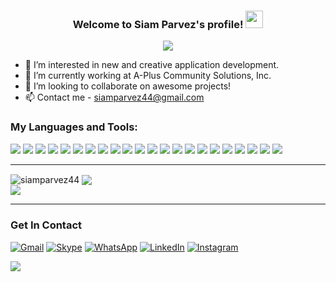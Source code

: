 <head>
  <link href="https://cdn.jsdelivr.net/npm/bootstrap@5.0.2/dist/css/bootstrap.min.css" rel="stylesheet" integrity="sha384-EVSTQN3/azprG1Anm3QDgpJLIm9Nao0Yz1ztcQTwFspd3yD65VohhpuuCOmLASjC" crossorigin="anonymous">
</head>
<body>
  <h3 align="center">
  Welcome to Siam Parvez's profile! <img src="https://media.giphy.com/media/hvRJCLFzcasrR4ia7z/giphy.gif" width="28">
  </h3>

  <p align="center">
    <img src="https://readme-typing-svg.herokuapp.com/?lines=Frontend%20web%20developer;Experienced%20UI%2FUX%20Designer;3%2B%20years%20of%20coding%20experience;Always%20learning%20new%20things&font=Fira%20Code&center=true&width=440&height=45&color=25AEF3&vCenter=true&size=22">
  </p>

  - 👀 I’m interested in new and creative application development.
  - 🌱 I’m currently working at A-Plus Community Solutions, Inc.
  - 💞️ I’m looking to collaborate on awesome projects!
  - 📫 Contact me - siamparvez44@gmail.com

  ### My Languages and Tools:

  ![](https://img.shields.io/badge/HTML5-E34F26?style=for-the-badge&logo=html5&logoColor=white)
  ![](https://img.shields.io/badge/CSS3-1572B6?style=for-the-badge&logo=css3&logoColor=white)
  ![](https://img.shields.io/badge/Sass-CC6699?style=for-the-badge&logo=sass&logoColor=white)
  ![](https://img.shields.io/badge/Bootstrap-7952B3?style=for-the-badge&logo=bootstrap&logoColor=white)
  ![](https://img.shields.io/badge/Tailwind%20CSS-38B2AC?style=for-the-badge&logo=tailwind-css&logoColor=white)
  ![](https://img.shields.io/badge/JavaScript-F7DF1E?style=for-the-badge&logo=javascript&logoColor=black)
  ![](https://img.shields.io/badge/jQuery-0769AD?style=for-the-badge&logo=jquery&logoColor=white)
  ![](https://img.shields.io/badge/Python-FFD23F?logo=python&style=for-the-badge&logoColor=black)
  ![](https://img.shields.io/badge/PHP-4F5B93?logo=php&style=for-the-badge&logoColor=white)
  ![](https://img.shields.io/badge/SQL%20Server-BE1E20?logo=microsoft-sql-server&style=for-the-badge&logoColor=white)
  ![](https://img.shields.io/badge/Git_SCM-F05033?style=for-the-badge&logo=git&logoColor=white)
  ![](https://img.shields.io/badge/github-171515.svg?style=for-the-badge&logo=github&logoColor=white)
  ![](https://img.shields.io/badge/VS%20Code-24AAF3?logo=visual-studio-code&style=for-the-badge&logoColor=white)
  ![](https://img.shields.io/badge/PyCharm-000000?style=for-the-badge&logo=pycharm&logoColor=white)
  ![](https://img.shields.io/badge/Atom-66595C?style=for-the-badge&logo=atom&logoColor=white)
  ![](https://img.shields.io/badge/Adobe%20XD-460137?style=for-the-badge&logo=Adobe%20XD&logoColor=white)
  ![](https://img.shields.io/badge/Figma-09CF83?style=for-the-badge&logo=figma&logoColor=white)
  ![](https://img.shields.io/badge/React-61DBFB?style=for-the-badge&logo=react&logoColor=black)
  ![](https://img.shields.io/badge/Redux-764abc?style=for-the-badge&logo=redux&logoColor=white)
  ![](https://img.shields.io/badge/TypeScript-007acc?style=for-the-badge&logo=typescript&logoColor=white)
  ![](https://img.shields.io/badge/Firebase-ffa611?style=for-the-badge&logo=firebase&logoColor=white)
  ![](https://img.shields.io/badge/Material%20UI-007FFF?style=for-the-badge&logo=mui&logoColor=white)
  <br />

  ---

  <div>
  <img align="center" src="https://github-readme-streak-stats.herokuapp.com/?user=siamparvez44&theme=react&border=61dafb&hide_border=true" alt="siamparvez44"/>

  <img align="center" src="https://github-readme-stats.vercel.app/api?username=siamparvez44&show_icons=true&theme=react&border_color=61dafb&hide_border=true" />
  </div>
  <img align="center" src="https://github-readme-stats.vercel.app/api/top-langs/?username=siamparvez44&theme=react&hide_border=true"/>

  ---

  ### Get In Contact
  [![Gmail](https://img.shields.io/badge/%20-Gmail-black?color=DD4B3F&labelColor=DD4B3F&logo=gmail&logoColor=ffffff)][gmail]
  [![Skype](https://img.shields.io/badge/%20-Skype-black?color=01ACEC&labelColor=01ACEC&logo=skype&logoColor=ffffff)][skype]
  [![WhatsApp](https://img.shields.io/badge/%20-WhatsApp-black?color=46C755&labelColor=46C755&logo=whatsapp&logoColor=ffffff)][whatsapp]
  [![LinkedIn](https://img.shields.io/badge/%20-LinkedIn-black?color=0072b1&labelColor=0072b1&logo=linkedin&logoColor=ffffff)][linkedin]
  [![Instagram](https://img.shields.io/badge/%20-Instagram-black?color=C32AA3&labelColor=C32AA3&logo=instagram&logoColor=ffffff)][instagram]

  [instagram]: https://www.instagram.com/siamparvez44
  [linkedin]: https://www.linkedin.com/in/siamparvez44
  [github]: https://github.com/siamparvez44
  [skype]: https://join.skype.com/invite/XuI8l9hL25iD
  [whatsapp]: https://wa.me/8801521775979
  [gmail]: mailto:siamparvez44@gmail.com


  <a href="https://visitorbadge.io/status?path=siamparvez44"><img src="https://api.visitorbadge.io/api/visitors?path=siamparvez44&label=Visitors&labelColor=%23697689&countColor=%232ccce4"></a>
</body>